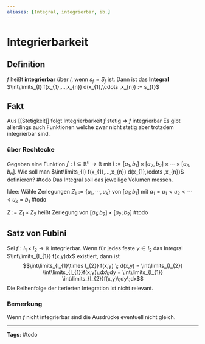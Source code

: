 ```yaml
---
aliases: [Integral, integrierbar, ib.]
---
```


# Integrierbarkeit
## Definition
$f$ heißt **integrierbar** über $I$, wenn $s_{f} = S_{f}$ ist. Dann ist das **Integral** $\int\limits_{I} f(x_{1},...,x_{n}) d(x_{1},\cdots ,x_{n}) := s_{f}$

## Fakt
Aus [[Stetigkeit]] folgt Integrierbarkeit
$f$ stetig $\Rightarrow$ $f$ integrierbar
Es gibt allerdings auch Funktionen welche zwar nicht stetig aber trotzdem integrierbar sind.

### über Rechtecke
Gegeben eine Funktion $f: I \subseteq \mathbb{R}^{n}\to \mathbb{R}$ mit $I:=[a_{1},b_{1}] \times [a_{2},b_{2}] \times \cdots \times [a_{n},b_{n}]$. Wie soll man $\int\limits_{I} f(x_{1},...,x_{n}) d(x_{1},\cdots ,x_{n})$ definieren?
#todo 
Das Integral soll das jeweilige Volumen messen.

Idee: Wähle Zerlegungen $Z_{1}:=\{u_{1}, \cdots, u_{k}\}$ von $[a_{1};b_{1}]$ mit $a_{1}=u_{1} < u_{2} < \cdots < u_{k}=b_{1}$
#todo 

$Z:= Z_{1} \times Z_{2}$ heißt Zerlegung von $[a_{1};b_{2}] \times [a_{2};b_{2}]$ 
#todo

## Satz von Fubini
Sei $f: I_{1} \times I_{2} \to \mathbb{R}$ integrierbar.
Wenn für jedes feste $y \in I_{2}$ das Integral $\int\limits_{I_{1}} f(x,y)dx$ existiert, dann ist $$\int\limits_{I_{1}\times I_{2}} f(x,y) \; d(x,y) = \int\limits_{I_{2}} \int\limits_{I_{1}}f(x,y)\;dx\;dy = \int\limits_{I_{1}} \int\limits_{I_{2}}f(x,y)\;dy\;dx$$Die Reihenfolge der iterierten Integration ist nicht relevant.

### Bemerkung
Wenn $f$ nicht integrierbar sind die Ausdrücke eventuell nicht gleich.


---
**Tags**: #todo 